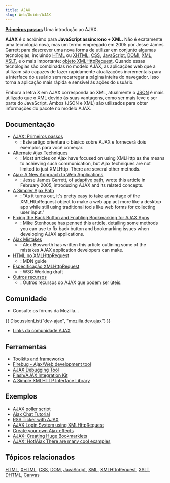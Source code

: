```yaml
---
title: AJAX
slug: Web/Guide/AJAX
---
```


**[Primeiros passos](/pt-BR/docs/AJAX/Getting_Started)** Uma introdução ao AJAX.

**AJAX** é o acrônimo para **JavaScript assíncrono + XML.** Não é exatamente uma tecnologia nova, mas um termo empregado em 2005 por Jesse James Garrett para descrever uma nova forma de utilizar em conjunto algumas tecnologias, incluindo [HTML](/pt-BR/docs/HTML) ou [XHTML](/pt-BR/docs/XHTML), [CSS](/pt-BR/docs/CSS), [JavaScript](/pt-BR/docs/JavaScript), [DOMl](/pt-BR/docs/DOM), [XML](/pt-BR/docs/XML), [XSLT](/pt-BR/docs/XSLT), e o mais importante: [objeto XMLHttpRequest](/pt-BR/docs/DOM/XMLHttpRequest).
Quando essas tecnologias são combinadas no modelo AJAX, as aplicações web que a utilizam são capazes de fazer rapidamente atualizações incrementais para a interface do usuário sem recarregar a página inteira do navegador. Isso torna a aplicação mais rápida e sensível às ações do usuário.

Embora a letra X em AJAX corresponda ao XML, atualmente o [JSON](/pt-BR/docs/JSON) é mais utilizado que o XML devido às suas vantagens, como ser mais leve e ser parte do JavaScript. Ambos (JSON e XML) são utilizados ​​para obter informações do pacote no modelo AJAX.

## Documentação

- [AJAX: Primeiros passos](/pt-BR/docs/AJAX/Getting_Started)
  - : Este artigo orientará o básico sobre AJAX e fornecerá dois exemplos para você começar.
- [Alternate Ajax Techniques](http://www.webreference.com/programming/ajax_tech/)
  - : Most articles on Ajax have focused on using XMLHttp as the means to achieving such communication, but Ajax techniques are not limited to just XMLHttp. There are several other methods.
- [Ajax: A New Approach to Web Applications](http://www.adaptivepath.com/publications/essays/archives/000385.php)
  - : Jesse James Garrett, of [adaptive path](http://www.adaptivepath.com), wrote this article in February 2005, introducing AJAX and its related concepts.
- [A Simpler Ajax Path](http://www.onlamp.com/pub/a/onlamp/2005/05/19/xmlhttprequest.html)
  - : "As it turns out, it's pretty easy to take advantage of the XMLHttpRequest object to make a web app act more like a desktop app while still using traditional tools like web forms for collecting user input."
- [Fixing the Back Button and Enabling Bookmarking for AJAX Apps](http://www.contentwithstyle.co.uk/content/fixing-the-back-button-and-enabling-bookmarking-for-ajax-apps/)
  - : Mike Stenhouse has penned this article, detailing some methods you can use to fix back button and bookmarking issues when developing AJAX applications.
- [Ajax Mistakes](http://alexbosworth.backpackit.com/pub/67688)
  - : Alex Bosworth has written this article outlining some of the mistakes AJAX application developers can make.
- [HTML no XMLHttpRequest](/pt-BR/docs/HTML_in_XMLHttpRequest)
  - : MDN guide
- [Especificação XMLHttpRequest](http://www.w3.org/TR/XMLHttpRequest/)
  - : W3C Working draft
- [Outros recursos](/pt-BR/docs/AJAX/Other_Resources)
  - : Outros recursos do AJAX que podem ser úteis.

## Comunidade

- Consulte os fóruns da Mozilla...

{{ DiscussionList("dev-ajax", "mozilla.dev.ajax") }}

- [Links da comunidade AJAX](/pt-BR/docs/AJAX/Community)

## Ferramentas

- [Toolkits and frameworks](http://www.ajaxprojects.com)
- [Firebug - Ajax/Web development tool](http://www.getfirebug.com/)
- [AJAX Debugging Tool](http://blog.monstuff.com/archives/000252.html)
- [Flash/AJAX Integration Kit](http://www.osflash.org/doku.php?id=flashjs)
- [A Simple XMLHTTP Interface Library](http://xkr.us/code/javascript/XHConn/)

## Exemplos

- [AJAX poller script](http://www.dhtmlgoodies.com/index.html?whichScript=ajax-poller)
- [Ajax Chat Tutorial](http://www.ajaxprojects.com/ajax/tutorialdetails.php?itemid=9)
- [RSS Ticker with AJAX](http://www.ajaxprojects.com/ajax/tutorialdetails.php?itemid=13)
- [AJAX Login System using XMLHttpRequest](http://www.jamesdam.com/ajax_login/login.html#login)
- [Create your own Ajax effects](http://www.thinkvitamin.com/features/ajax/create-your-own-ajax-effects)
- [AJAX: Creating Huge Bookmarklets](http://codinginparadise.org/weblog/2005/08/ajax-creating-huge-bookmarklets.html)
- [AJAX: Hot!Ajax There are many cool examples](http://www.hotajax.org)

## Tópicos relacionados

[HTML](/pt-BR/docs/HTML), [XHTML](/pt-BR/docs/XHTML), [CSS](/pt-BR/docs/CSS), [DOM](/pt-BR/docs/DOM), [JavaScript](/pt-BR/docs/JavaScript), [XML](/pt-BR/docs/XML), [XMLHttpRequest](/pt-BR/docs/nsIXMLHttpRequest), [XSLT](/pt-BR/docs/XSLT), [DHTML](/pt-BR/docs/DHTML), [Canvas](/pt-BR/docs/HTML/Canvas)
